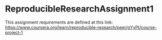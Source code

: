 # ReproducibleResearchAssignment1

This assignment requirements are defined at this link: https://www.coursera.org/learn/reproducible-research/peer/gYyPt/course-project-1

